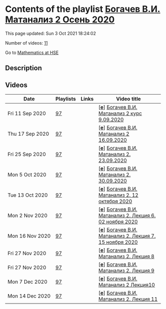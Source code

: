 # Contents of the playlist [Богачев В.И. Матанализ 2  Осень 2020](https://www.youtube.com/playlist?list=PLq3E5oubNNoCk3FpT-DYMffR4cstL2jBk)

This page updated: Sun 3 Oct 2021 18:24:02

Number of videos: [11](#videos)

Go to [Mathematics at HSE](../README.md)

## Description



## Videos

|Date|Playlists|Links|Video title|
|---|---|---|---|
| Fri&nbsp;11&nbsp;Sep&nbsp;2020 | [97](../playlists/97 "Богачев В.И. Матанализ 2  Осень 2020") |  | [[**e**](https://studio.youtube.com/video/O4YFue3uVw4/edit "Edit")] [Богачев В.И. Матанализ 2 курс 9.09.2020](https://www.youtube.com/watch?v=O4YFue3uVw4&list=PLq3E5oubNNoCk3FpT-DYMffR4cstL2jBk "Видеозапись лекции от 090920") |
| Thu&nbsp;17&nbsp;Sep&nbsp;2020 | [97](../playlists/97 "Богачев В.И. Матанализ 2  Осень 2020") |  | [[**e**](https://studio.youtube.com/video/J-iWG_Y8OgM/edit "Edit")] [Богачев В.И. Матанализ 2  16.09.2020](https://www.youtube.com/watch?v=J-iWG_Y8OgM&list=PLq3E5oubNNoCk3FpT-DYMffR4cstL2jBk) |
| Fri&nbsp;25&nbsp;Sep&nbsp;2020 | [97](../playlists/97 "Богачев В.И. Матанализ 2  Осень 2020") |  | [[**e**](https://studio.youtube.com/video/HrDU1Sar4So/edit "Edit")] [Богачев В.И. Матанализ 2. 23.09.2020](https://www.youtube.com/watch?v=HrDU1Sar4So&list=PLq3E5oubNNoCk3FpT-DYMffR4cstL2jBk "Лекция 3. (2 курс Бак +Совбак)") |
| Mon&nbsp;5&nbsp;Oct&nbsp;2020 | [97](../playlists/97 "Богачев В.И. Матанализ 2  Осень 2020") |  | [[**e**](https://studio.youtube.com/video/XzFXTs1vUgw/edit "Edit")] [Богачев В.И. Матанализ 2.  30.09.2020](https://www.youtube.com/watch?v=XzFXTs1vUgw&list=PLq3E5oubNNoCk3FpT-DYMffR4cstL2jBk "LECTURE 4") |
| Tue&nbsp;13&nbsp;Oct&nbsp;2020 | [97](../playlists/97 "Богачев В.И. Матанализ 2  Осень 2020") |  | [[**e**](https://studio.youtube.com/video/wupgrZcbMDY/edit "Edit")] [Богачев В.И. Матанализ 2. 12 октября 2020](https://www.youtube.com/watch?v=wupgrZcbMDY&list=PLq3E5oubNNoCk3FpT-DYMffR4cstL2jBk "Лекция 5") |
| Mon&nbsp;2&nbsp;Nov&nbsp;2020 | [97](../playlists/97 "Богачев В.И. Матанализ 2  Осень 2020") |  | [[**e**](https://studio.youtube.com/video/e-6HvnzUg6I/edit "Edit")] [Богачев В.И. Матанализ 2. Лекция 6. 02 ноября 2020](https://www.youtube.com/watch?v=e-6HvnzUg6I&list=PLq3E5oubNNoCk3FpT-DYMffR4cstL2jBk "Лекция 6") |
| Mon&nbsp;16&nbsp;Nov&nbsp;2020 | [97](../playlists/97 "Богачев В.И. Матанализ 2  Осень 2020") |  | [[**e**](https://studio.youtube.com/video/SaZW2Ut0jnk/edit "Edit")] [Богачев В.И.  Матанализ 2.   Лекция 7.  15 ноября 2020](https://www.youtube.com/watch?v=SaZW2Ut0jnk&list=PLq3E5oubNNoCk3FpT-DYMffR4cstL2jBk "Лекция 7") |
| Fri&nbsp;27&nbsp;Nov&nbsp;2020 | [97](../playlists/97 "Богачев В.И. Матанализ 2  Осень 2020") |  | [[**e**](https://studio.youtube.com/video/Sof4fOJEIUE/edit "Edit")] [Богачев В.И. Матанализ 2. Лекция 8](https://www.youtube.com/watch?v=Sof4fOJEIUE&list=PLq3E5oubNNoCk3FpT-DYMffR4cstL2jBk) |
| Fri&nbsp;27&nbsp;Nov&nbsp;2020 | [97](../playlists/97 "Богачев В.И. Матанализ 2  Осень 2020") |  | [[**e**](https://studio.youtube.com/video/Ic2qdlkkSDs/edit "Edit")] [Богачев В.И. Матанализ 2. Лекция 9](https://www.youtube.com/watch?v=Ic2qdlkkSDs&list=PLq3E5oubNNoCk3FpT-DYMffR4cstL2jBk "Лекция 9 от 27 ноября 2020") |
| Mon&nbsp;7&nbsp;Dec&nbsp;2020 | [97](../playlists/97 "Богачев В.И. Матанализ 2  Осень 2020") |  | [[**e**](https://studio.youtube.com/video/2UepMD6AAJc/edit "Edit")] [Богачев В.И. Матанализ 2  Лекция10](https://www.youtube.com/watch?v=2UepMD6AAJc&list=PLq3E5oubNNoCk3FpT-DYMffR4cstL2jBk "Лекция  7 декабря 2020") |
| Mon&nbsp;14&nbsp;Dec&nbsp;2020 | [97](../playlists/97 "Богачев В.И. Матанализ 2  Осень 2020") |  | [[**e**](https://studio.youtube.com/video/MZgy_sjL48M/edit "Edit")] [Богачев В.И. Матанализ 2. Лекция 11](https://www.youtube.com/watch?v=MZgy_sjL48M&list=PLq3E5oubNNoCk3FpT-DYMffR4cstL2jBk) |
